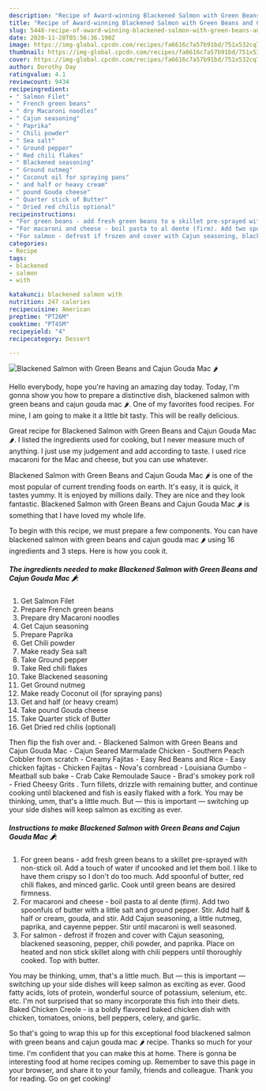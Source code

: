 ```yaml
---
description: "Recipe of Award-winning Blackened Salmon with Green Beans and Cajun Gouda Mac 🌶"
title: "Recipe of Award-winning Blackened Salmon with Green Beans and Cajun Gouda Mac 🌶"
slug: 5448-recipe-of-award-winning-blackened-salmon-with-green-beans-and-cajun-gouda-mac
date: 2020-11-28T05:56:36.190Z
image: https://img-global.cpcdn.com/recipes/fa6616c7a57b91bd/751x532cq70/blackened-salmon-with-green-beans-and-cajun-gouda-mac-🌶-recipe-main-photo.jpg
thumbnail: https://img-global.cpcdn.com/recipes/fa6616c7a57b91bd/751x532cq70/blackened-salmon-with-green-beans-and-cajun-gouda-mac-🌶-recipe-main-photo.jpg
cover: https://img-global.cpcdn.com/recipes/fa6616c7a57b91bd/751x532cq70/blackened-salmon-with-green-beans-and-cajun-gouda-mac-🌶-recipe-main-photo.jpg
author: Dorothy Day
ratingvalue: 4.1
reviewcount: 9434
recipeingredient:
- " Salmon Filet"
- " French green beans"
- " dry Macaroni noodles"
- " Cajun seasoning"
- " Paprika"
- " Chili powder"
- " Sea salt"
- " Ground pepper"
- " Red chili flakes"
- " Blackened seasoning"
- " Ground nutmeg"
- " Coconut oil for spraying pans"
- " and half or heavy cream"
- " pound Gouda cheese"
- " Quarter stick of Butter"
- " Dried red chilis optional"
recipeinstructions:
- "For green beans - add fresh green beans to a skillet pre-sprayed with non-stick oil. Add a touch of water if uncooked and let them boil. I like to have them crispy so I don&#39;t do too much. Add spoonful of butter, red chili flakes, and minced garlic. Cook until green beans are desired firmness."
- "For macaroni and cheese - boil pasta to al dente (firm). Add two spoonfuls of butter with a little salt and ground pepper. Stir. Add half &amp; half or cream, gouda, and stir. Add Cajun seasoning, a little nutmeg, paprika, and cayenne pepper. Stir until macaroni is well seasoned."
- "For salmon - defrost if frozen and cover with Cajun seasoning, blackened seasoning, pepper, chili powder, and paprika. Place on heated and non stick skillet along with chili peppers until thoroughly cooked. Top with butter."
categories:
- Recipe
tags:
- blackened
- salmon
- with

katakunci: blackened salmon with 
nutrition: 247 calories
recipecuisine: American
preptime: "PT26M"
cooktime: "PT45M"
recipeyield: "4"
recipecategory: Dessert

---
```



![Blackened Salmon with Green Beans and Cajun Gouda Mac 🌶](https://img-global.cpcdn.com/recipes/fa6616c7a57b91bd/751x532cq70/blackened-salmon-with-green-beans-and-cajun-gouda-mac-🌶-recipe-main-photo.jpg)

Hello everybody, hope you're having an amazing day today. Today, I'm gonna show you how to prepare a distinctive dish, blackened salmon with green beans and cajun gouda mac 🌶. One of my favorites food recipes. For mine, I am going to make it a little bit tasty. This will be really delicious.

Great recipe for Blackened Salmon with Green Beans and Cajun Gouda Mac 🌶. I listed the ingredients used for cooking, but I never measure much of anything. I just use my judgement and add according to taste. I used rice macaroni for the Mac and cheese, but you can use whatever.

Blackened Salmon with Green Beans and Cajun Gouda Mac 🌶 is one of the most popular of current trending foods on earth. It's easy, it is quick, it tastes yummy. It is enjoyed by millions daily. They are nice and they look fantastic. Blackened Salmon with Green Beans and Cajun Gouda Mac 🌶 is something that I have loved my whole life.


To begin with this recipe, we must prepare a few components. You can have blackened salmon with green beans and cajun gouda mac 🌶 using 16 ingredients and 3 steps. Here is how you cook it.

<!--inarticleads1-->

##### The ingredients needed to make Blackened Salmon with Green Beans and Cajun Gouda Mac 🌶:

1. Get  Salmon Filet
1. Prepare  French green beans
1. Prepare  dry Macaroni noodles
1. Get  Cajun seasoning
1. Prepare  Paprika
1. Get  Chili powder
1. Make ready  Sea salt
1. Take  Ground pepper
1. Take  Red chili flakes
1. Take  Blackened seasoning
1. Get  Ground nutmeg
1. Make ready  Coconut oil (for spraying pans)
1. Get  and half (or heavy cream)
1. Take  pound Gouda cheese
1. Take  Quarter stick of Butter
1. Get  Dried red chilis (optional)


Then flip the fish over and. - Blackened Salmon with Green Beans and Cajun Gouda Mac - Cajun Seared Marmalade Chicken - Southern Peach Cobbler from scratch - Creamy Fajitas - Easy Red Beans and Rice - Easy chicken fajitas - Chicken Fajitas - Nova&#39;s cornbread - Louisiana Gumbo - Meatball sub bake - Crab Cake Remoulade Sauce - Brad&#39;s smokey pork roll - Fried Cheesy Grits . Turn fillets, drizzle with remaining butter, and continue cooking until blackened and fish is easily flaked with a fork. You may be thinking, umm, that&#39;s a little much. But — this is important — switching up your side dishes will keep salmon as exciting as ever. 

<!--inarticleads2-->

##### Instructions to make Blackened Salmon with Green Beans and Cajun Gouda Mac 🌶:

1. For green beans - add fresh green beans to a skillet pre-sprayed with non-stick oil. Add a touch of water if uncooked and let them boil. I like to have them crispy so I don&#39;t do too much. Add spoonful of butter, red chili flakes, and minced garlic. Cook until green beans are desired firmness.
1. For macaroni and cheese - boil pasta to al dente (firm). Add two spoonfuls of butter with a little salt and ground pepper. Stir. Add half &amp; half or cream, gouda, and stir. Add Cajun seasoning, a little nutmeg, paprika, and cayenne pepper. Stir until macaroni is well seasoned.
1. For salmon - defrost if frozen and cover with Cajun seasoning, blackened seasoning, pepper, chili powder, and paprika. Place on heated and non stick skillet along with chili peppers until thoroughly cooked. Top with butter.


You may be thinking, umm, that&#39;s a little much. But — this is important — switching up your side dishes will keep salmon as exciting as ever. Good fatty acids, lots of protein, wonderful source of potassium, selenium, etc. etc. I&#39;m not surprised that so many incorporate this fish into their diets. Baked Chicken Creole - is a boldly flavored baked chicken dish with chicken, tomatoes, onions, bell peppers, celery, and garlic. 

So that's going to wrap this up for this exceptional food blackened salmon with green beans and cajun gouda mac 🌶 recipe. Thanks so much for your time. I'm confident that you can make this at home. There is gonna be interesting food at home recipes coming up. Remember to save this page in your browser, and share it to your family, friends and colleague. Thank you for reading. Go on get cooking!
